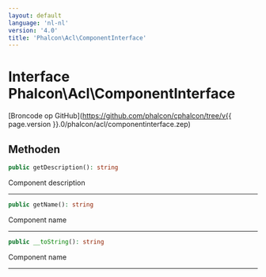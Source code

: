 ```yaml
---
layout: default
language: 'nl-nl'
version: '4.0'
title: 'Phalcon\Acl\ComponentInterface'
---
```

# Interface **Phalcon\Acl\ComponentInterface**

[Broncode op GitHub](https://github.com/phalcon/cphalcon/tree/v{{ page.version }}.0/phalcon/acl/componentinterface.zep)

## Methoden

```php
public getDescription(): string
```

Component description

* * *

```php
public getName(): string
```

Component name

* * *

```php
public __toString(): string
```

Component name

* * *